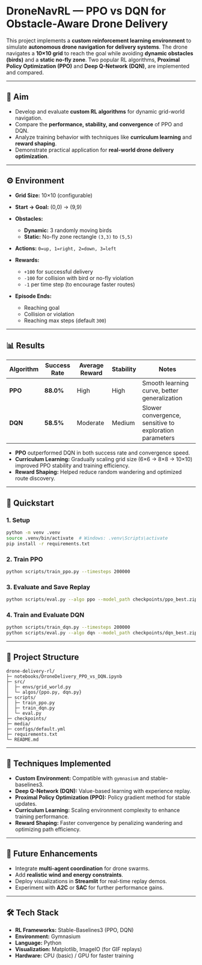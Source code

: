 # **DroneNavRL — PPO vs DQN for Obstacle-Aware Drone Delivery**

This project implements a **custom reinforcement learning environment** to simulate **autonomous drone navigation for delivery systems**.
The drone navigates a **10×10 grid** to reach the goal while avoiding **dynamic obstacles (birds)** and a **static no-fly zone**.
Two popular RL algorithms, **Proximal Policy Optimization (PPO)** and **Deep Q-Network (DQN)**, are implemented and compared.

---

## **🎯 Aim**

* Develop and evaluate **custom RL algorithms** for dynamic grid-world navigation.
* Compare the **performance, stability, and convergence** of PPO and DQN.
* Analyze training behavior with techniques like **curriculum learning** and **reward shaping**.
* Demonstrate practical application for **real-world drone delivery optimization**.

---

## **⚙️ Environment**

* **Grid Size:** 10×10 (configurable)
* **Start → Goal:** (0,0) → (9,9)
* **Obstacles:**

  * **Dynamic:** 3 randomly moving birds
  * **Static:** No-fly zone rectangle `(3,3)` to `(5,5)`
* **Actions:** `0=up, 1=right, 2=down, 3=left`
* **Rewards:**

  * `+100` for successful delivery
  * `-100` for collision with bird or no-fly violation
  * `-1` per time step (to encourage faster routes)
* **Episode Ends:**

  * Reaching goal
  * Collision or violation
  * Reaching max steps (default `300`)

---

## **📊 Results**

| Algorithm | Success Rate | Average Reward | Stability | Notes                                                   |
| --------- | ------------ | -------------- | --------- | ------------------------------------------------------- |
| **PPO**   | **88.0%**    | High           | High      | Smooth learning curve, better generalization            |
| **DQN**   | **58.5%**    | Moderate       | Medium    | Slower convergence, sensitive to exploration parameters |

* **PPO** outperformed DQN in both success rate and convergence speed.
* **Curriculum Learning:** Gradually scaling grid size (6×6 → 8×8 → 10×10) improved PPO stability and training efficiency.
* **Reward Shaping:** Helped reduce random wandering and optimized route discovery.

---

## **🚀 Quickstart**

### **1. Setup**

```bash
python -m venv .venv
source .venv/bin/activate  # Windows: .venv\Scripts\activate
pip install -r requirements.txt
```

### **2. Train PPO**

```bash
python scripts/train_ppo.py --timesteps 200000
```

### **3. Evaluate and Save Replay**

```bash
python scripts/eval.py --algo ppo --model_path checkpoints/ppo_best.zip --episodes 3 --gif_path media/ppo.gif
```

### **4. Train and Evaluate DQN**

```bash
python scripts/train_dqn.py --timesteps 200000
python scripts/eval.py --algo dqn --model_path checkpoints/dqn_best.zip --episodes 3 --gif_path media/dqn.gif
```

---

## **📂 Project Structure**

```
drone-delivery-rl/
├─ notebooks/DroneDelivery_PPO_vs_DQN.ipynb
├─ src/
│  ├─ envs/grid_world.py
│  └─ algos/{ppo.py, dqn.py}
├─ scripts/
│  ├─ train_ppo.py
│  ├─ train_dqn.py
│  └─ eval.py
├─ checkpoints/
├─ media/
├─ configs/default.yml
├─ requirements.txt
└─ README.md
```

---

## **🧠 Techniques Implemented**

* **Custom Environment:** Compatible with `gymnasium` and stable-baselines3.
* **Deep Q-Network (DQN):** Value-based learning with experience replay.
* **Proximal Policy Optimization (PPO):** Policy gradient method for stable updates.
* **Curriculum Learning:** Scaling environment complexity to enhance training performance.
* **Reward Shaping:** Faster convergence by penalizing wandering and optimizing path efficiency.

---

## **🔮 Future Enhancements**

* Integrate **multi-agent coordination** for drone swarms.
* Add **realistic wind and energy constraints**.
* Deploy visualizations in **Streamlit** for real-time replay demos.
* Experiment with **A2C** or **SAC** for further performance gains.

---

## **🛠️ Tech Stack**

* **RL Frameworks:** Stable-Baselines3 (PPO, DQN)
* **Environment:** Gymnasium
* **Language:** Python
* **Visualization:** Matplotlib, ImageIO (for GIF replays)
* **Hardware:** CPU (basic) / GPU for faster training
